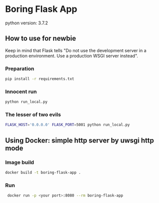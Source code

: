 # Boring Flask App

python version: 3.7.2

## How to use for newbie

Keep in mind that Flask tells 
"Do not use the development server in a production environment. Use a production WSGI server instead".

### Preparation

```bash
pip install -r requirements.txt
```

### Innocent run

```bash
python run_local.py 
```

### The lesser of two evils

```bash
FLASK_HOST='0.0.0.0' FLASK_PORT=5001 python run_local.py
```

## Using Docker: simple http server by uwsgi http mode

### Image build

```bash
docker build -t boring-flask-app .
```

### Run

```bash
 docker run -p <your port>:8080 --rm boring-flask-app 
```
